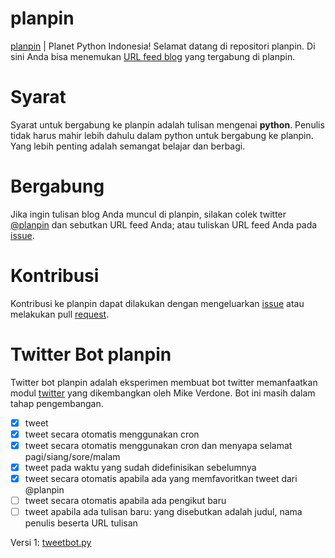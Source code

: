 planpin
=======

[planpin](http://planet.python.or.id) | Planet Python Indonesia! Selamat datang di repositori planpin. Di sini Anda bisa menemukan [URL feed blog](https://github.com/za/planpin/blob/master/planpin.config) yang tergabung di planpin. 

Syarat
======

Syarat untuk bergabung ke planpin adalah tulisan mengenai **python**. Penulis tidak harus mahir lebih dahulu dalam python untuk bergabung ke planpin. Yang lebih penting adalah semangat belajar dan berbagi.

Bergabung
=========

Jika ingin tulisan blog Anda muncul di planpin, silakan colek twitter [@planpin](https://twitter.com/planpin) dan sebutkan URL feed Anda; atau tuliskan URL feed Anda pada [issue](https://github.com/za/planpin/issues).

Kontribusi
==========

Kontribusi ke planpin dapat dilakukan dengan mengeluarkan [issue](https://github.com/za/planpin/issues) atau melakukan pull [request](https://github.com/za/planpin/pulls).

Twitter Bot planpin
===================

Twitter bot planpin adalah eksperimen membuat bot twitter memanfaatkan modul [twitter](https://pypi.python.org/pypi/twitter) yang dikembangkan oleh Mike Verdone. Bot ini masih dalam tahap pengembangan.

* [x] tweet 
* [x] tweet secara otomatis menggunakan cron
* [x] tweet secara otomatis menggunakan cron dan menyapa selamat pagi/siang/sore/malam
* [x] tweet pada waktu yang sudah didefinisikan sebelumnya
* [x] tweet secara otomatis apabila ada yang memfavoritkan tweet dari @planpin
* [ ] tweet secara otomatis apabila ada pengikut baru
* [ ] tweet apabila ada tulisan baru: yang disebutkan adalah judul, nama penulis beserta URL tulisan

Versi 1: [tweetbot.py](https://github.com/za/planpin/blob/master/tweetbot.py)
